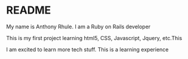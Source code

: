 # README

My name is Anthony Rhule. I am a Ruby on Rails developer

This is my first project learning html5, CSS, Javascript, Jquery, etc.This

I am excited to learn more tech stuff. This is a learning experience